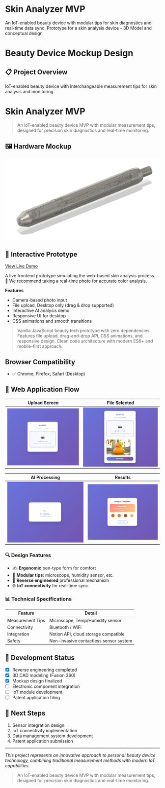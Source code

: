 # Skin Analyzer MVP

An IoT-enabled beauty device with modular tips for skin diagnostics and real-time data sync.
Prototype for a skin analysis device - 3D Model and conceptual design

# Beauty Device Mockup Design

## 📋 Project Overview
IoT-enabled beauty device with interchangeable measurement tips for skin analysis and monitoring.


# Skin Analyzer MVP
> An IoT-enabled beauty device MVP with modular measurement tips, designed
> for precision skin diagnostics and real-time monitoring.

## 🖼️ Hardware Mockup
![Skin Analyzer Mockup](https://raw.githubusercontent.com/minaverse-dev/skin-analyzer-mvp/main/assets/mockups/skin-analyzer-mockup-v1.png)

## 🚀 Interactive Prototype
[View Live Demo](https://minaverse-dev.github.io/skin-analyzer-mvp/index.html)

A live frontend prototype simulating the web-based skin analysis process.  
📸 We recommend taking a real-time photo for accurate color analysis.

**Features**
- Camera-based photo input
- File upload, Desktop only (drag & drop supported)
- Interactive AI analysis demo
- Responsive UI for desktop
- CSS animations and smooth transitions  
  
> Vanilla JavaScript beauty tech prototype with zero dependencies.
> Features file upload, drag-and-drop API, CSS animations, and responsive design.
> Clean code architecture with modern ES6+ and mobile-first approach.

## Browser Compatibility
- ✅ Chrome, Firefox, Safari (Desktop)

## 📱 Web Application Flow

| Upload Screen | File Selected |
|:---:|:---:|
| ![Upload](assets/screenshots/01-webapp-main-screen.png) | ![Selected](assets/screenshots/02-webapp-upload-screen.png) |

| AI Processing | Results |
|:---:|:---:|
| ![Analyzing](assets/screenshots/03-webapp-analyze-screen.png) | ![Complete](assets/screenshots/04-webapp-result-screen.png) |

### 🔍 Design Features
- ✍️ **Ergonomic** pen-type form for comfort
- 🔁 **Modular tips**: microscope, humidity sensor, etc.
- 🧠 **Reverse engineered** professional mechanism
- 🌐 **IoT connectivity** for real-time sync

### 📊 Technical Specifications

| Feature             | Detail                                      |
|---------------------|---------------------------------------------|
| Measurement Tips    | Microscope, Temp/Humidity sensor            |
| Connectivity        | Bluetooth / WiFi                            |
| Integration         | Notion API, cloud storage compatible        |
| Safety              | Non-invasive contactless sensor system      |


## 🔧 Development Status
- [x] Reverse engineering completed
- [x] 3D CAD modeling (Fusion 360)
- [x] Mockup design finalized
- [ ] Electronic component integration
- [ ] IoT module development
- [ ] Patent application filing

## 🎯 Next Steps
1. Sensor integration design
2. IoT connectivity implementation  
3. Data management system development
4. Patent application submission

---
*This project represents an innovative approach to personal beauty device technology, combining traditional measurement methods with modern IoT capabilities.*

> An IoT-enabled beauty device MVP 
> with modular measurement tips, designed 
> for precision skin diagnostics and real-time monitoring.
